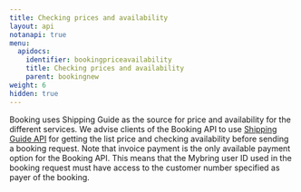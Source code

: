 ```yaml
---
title: Checking prices and availability
layout: api
notanapi: true
menu:
  apidocs:
    identifier: bookingpriceavailability
    title: Checking prices and availability
    parent: bookingnew
weight: 6
hidden: true
---
```


Booking uses Shipping Guide as the source for price and availability for the different services. We advise clients of the Booking API to use [Shipping Guide API](/api/shipping-guide_2/) for getting the list price and checking availability before sending a booking request. Note that invoice payment is the only available payment option for the Booking API. This means that the Mybring user ID used in the booking request must have access to the customer number specified as payer of the booking.
